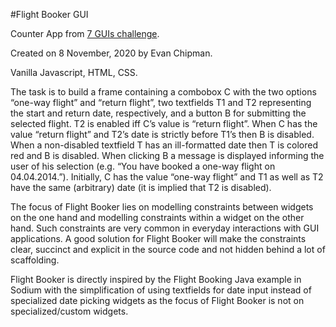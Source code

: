 #Flight Booker GUI

Counter App from [7 GUIs challenge](https://eugenkiss.github.io/7guis/tasks/).

Created on 8 November, 2020 by Evan Chipman.

Vanilla Javascript, HTML, CSS.

The task is to build a frame containing a combobox C with the two options “one-way flight” and “return flight”, two textfields T1
and T2 representing the start and return date, respectively, and a button B for submitting the selected flight. T2 is enabled iff
C’s value is “return flight”. When C has the value “return flight” and T2’s date is strictly before T1’s then B is disabled. When
a non-disabled textfield T has an ill-formatted date then T is colored red and B is disabled. When clicking B a message is
displayed informing the user of his selection (e.g. “You have booked a one-way flight on 04.04.2014.”). Initially, C 
has the value “one-way flight” and T1 as well as T2 have the same (arbitrary) date (it is implied that T2 is disabled).

The focus of Flight Booker lies on modelling constraints between widgets on the one hand and modelling constraints within a widget
on the other hand. Such constraints are very common in everyday interactions with GUI applications. A good solution for Flight
Booker will make the constraints clear, succinct and explicit in the source code and not hidden behind a lot of scaffolding.

Flight Booker is directly inspired by the Flight Booking Java example in Sodium with the simplification of using textfields for
date input instead of specialized date picking widgets as the focus of Flight Booker is not on specialized/custom widgets.